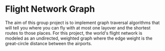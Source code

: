 # Flight Network Graph
The aim of this group project is to implement graph traversal algorithms that will tell you where you can fly with at most one layover and 
the shortest routes to those places. For this project, the world's flight network is modeled as an undirected, weighted graph where the edge weight 
is the great-circle distance between the airports.
